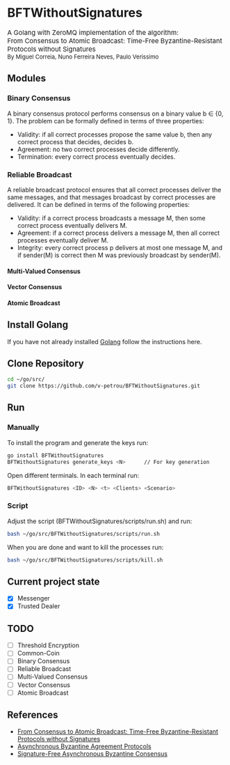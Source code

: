 # BFTWithoutSignatures
<div style="font-size: 15px">
A Golang with ZeroMQ implementation of the algorithm:
</div>
<div style="font-size: 15px">
From Consensus to Atomic Broadcast: Time-Free Byzantine-Resistant Protocols without Signatures
</div>
<div style="font-size: 13px">
    By Miguel Correia, Nuno Ferreira Neves, Paulo Verissimo
</div>

## Modules
### Binary Consensus
A binary consensus protocol performs consensus on a binary value b ∈ {0, 1}. The problem
can be formally defined in terms of three properties:
- Validity: if all correct processes propose the same value b, then any correct process
that decides, decides b.
- Agreement: no two correct processes decide differently.
- Termination: every correct process eventually decides.

### Reliable Broadcast
A reliable broadcast protocol ensures that all correct processes deliver the same messages,
and that messages broadcast by correct processes are delivered. It can be defined in terms
of the following properties:
- Validity: if a correct process broadcasts a message M, then some correct process
eventually delivers M.
- Agreement: if a correct process delivers a message M, then all correct processes
eventually deliver M.
- Integrity: every correct process p delivers at most one message M, and if sender(M) is
correct then M was previously broadcast by sender(M).

#### Multi-Valued Consensus

#### Vector Consensus

#### Atomic Broadcast

## Install Golang
If you have not already installed [Golang](https://golang.org/doc/install) follow the instructions here.

## Clone Repository
```bash
cd ~/go/src/
git clone https://github.com/v-petrou/BFTWithoutSignatures.git
```

## Run
### Manually
To install the program and generate the keys run:
```bash
go install BFTWithoutSignatures
BFTWithoutSignatures generate_keys <N>      // For key generation
```
Open <N> different terminals. In each terminal run:
```bash
BFTWithoutSignatures <ID> <N> <t> <Clients> <Scenario>
```

### Script
Adjust the script (BFTWithoutSignatures/scripts/run.sh) and run:
```bash
bash ~/go/src/BFTWithoutSignatures/scripts/run.sh
```
When you are done and want to kill the processes run:
```bash
bash ~/go/src/BFTWithoutSignatures/scripts/kill.sh
```

## Current project state
- [x] Messenger
- [x] Trusted Dealer

## TODO
- [ ] Threshold Encryption
- [ ] Common-Coin
- [ ] Binary Consensus
- [ ] Reliable Broadcast
- [ ] Multi-Valued Consensus
- [ ] Vector Consensus
- [ ] Atomic Broadcast

## References
- [From Consensus to Atomic Broadcast: Time-Free Byzantine-Resistant Protocols without Signatures](https://www.researchgate.net/publication/220459271_From_Consensus_to_Atomic_Broadcast_Time-Free_Byzantine-Resistant_Protocols_without_Signatures)
- [Asynchronous Byzantine Agreement Protocols](https://www.researchgate.net/publication/220248572_Asynchronous_Byzantine_Agreement_Protocols)
- [Signature-Free Asynchronous Byzantine Consensus](https://www.researchgate.net/publication/266659538_Signature-Free_Asynchronous_Byzantine_Consensus_with_tn3_and_On_Messages)